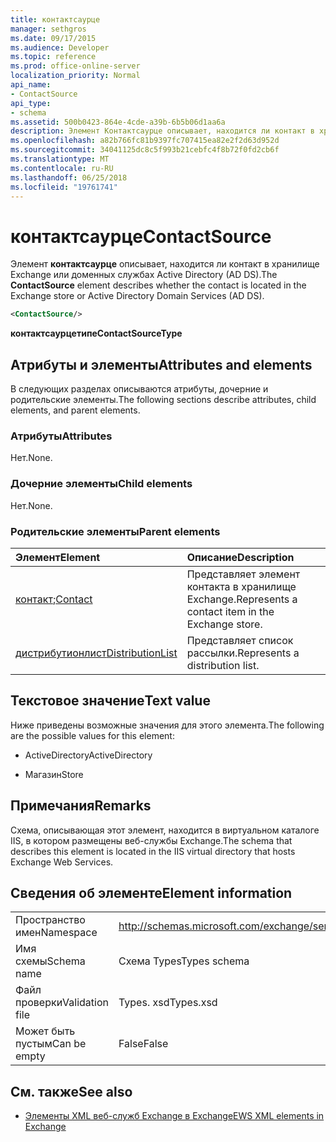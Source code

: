```yaml
---
title: контактсаурце
manager: sethgros
ms.date: 09/17/2015
ms.audience: Developer
ms.topic: reference
ms.prod: office-online-server
localization_priority: Normal
api_name:
- ContactSource
api_type:
- schema
ms.assetid: 500b0423-864e-4cde-a39b-6b5b06d1aa6a
description: Элемент Контактсаурце описывает, находится ли контакт в хранилище Exchange или доменных службах Active Directory (AD DS).
ms.openlocfilehash: a82b766fc81b9397fc707415ea82e2f2d63d952d
ms.sourcegitcommit: 34041125dc8c5f993b21cebfc4f8b72f0fd2cb6f
ms.translationtype: MT
ms.contentlocale: ru-RU
ms.lasthandoff: 06/25/2018
ms.locfileid: "19761741"
---
```

# <a name="contactsource"></a><span data-ttu-id="9f504-103">контактсаурце</span><span class="sxs-lookup"><span data-stu-id="9f504-103">ContactSource</span></span>

<span data-ttu-id="9f504-104">Элемент **контактсаурце** описывает, находится ли контакт в хранилище Exchange или доменных службах Active Directory (AD DS).</span><span class="sxs-lookup"><span data-stu-id="9f504-104">The **ContactSource** element describes whether the contact is located in the Exchange store or Active Directory Domain Services (AD DS).</span></span> 
  
```xml
<ContactSource/>
```

 <span data-ttu-id="9f504-105">**контактсаурцетипе**</span><span class="sxs-lookup"><span data-stu-id="9f504-105">**ContactSourceType**</span></span>
## <a name="attributes-and-elements"></a><span data-ttu-id="9f504-106">Атрибуты и элементы</span><span class="sxs-lookup"><span data-stu-id="9f504-106">Attributes and elements</span></span>

<span data-ttu-id="9f504-107">В следующих разделах описываются атрибуты, дочерние и родительские элементы.</span><span class="sxs-lookup"><span data-stu-id="9f504-107">The following sections describe attributes, child elements, and parent elements.</span></span>
  
### <a name="attributes"></a><span data-ttu-id="9f504-108">Атрибуты</span><span class="sxs-lookup"><span data-stu-id="9f504-108">Attributes</span></span>

<span data-ttu-id="9f504-109">Нет.</span><span class="sxs-lookup"><span data-stu-id="9f504-109">None.</span></span>
  
### <a name="child-elements"></a><span data-ttu-id="9f504-110">Дочерние элементы</span><span class="sxs-lookup"><span data-stu-id="9f504-110">Child elements</span></span>

<span data-ttu-id="9f504-111">Нет.</span><span class="sxs-lookup"><span data-stu-id="9f504-111">None.</span></span>
  
### <a name="parent-elements"></a><span data-ttu-id="9f504-112">Родительские элементы</span><span class="sxs-lookup"><span data-stu-id="9f504-112">Parent elements</span></span>

|<span data-ttu-id="9f504-113">**Элемент**</span><span class="sxs-lookup"><span data-stu-id="9f504-113">**Element**</span></span>|<span data-ttu-id="9f504-114">**Описание**</span><span class="sxs-lookup"><span data-stu-id="9f504-114">**Description**</span></span>|
|:-----|:-----|
|<span data-ttu-id="9f504-115">[контакт](contact.md);</span><span class="sxs-lookup"><span data-stu-id="9f504-115">[Contact](contact.md)</span></span> <br/> |<span data-ttu-id="9f504-116">Представляет элемент контакта в хранилище Exchange.</span><span class="sxs-lookup"><span data-stu-id="9f504-116">Represents a contact item in the Exchange store.</span></span>  <br/> |
|[<span data-ttu-id="9f504-117">дистрибутионлист</span><span class="sxs-lookup"><span data-stu-id="9f504-117">DistributionList</span></span>](distributionlist.md) <br/> |<span data-ttu-id="9f504-118">Представляет список рассылки.</span><span class="sxs-lookup"><span data-stu-id="9f504-118">Represents a distribution list.</span></span>  <br/> |
   
## <a name="text-value"></a><span data-ttu-id="9f504-119">Текстовое значение</span><span class="sxs-lookup"><span data-stu-id="9f504-119">Text value</span></span>

<span data-ttu-id="9f504-120">Ниже приведены возможные значения для этого элемента.</span><span class="sxs-lookup"><span data-stu-id="9f504-120">The following are the possible values for this element:</span></span>
  
- <span data-ttu-id="9f504-121">ActiveDirectory</span><span class="sxs-lookup"><span data-stu-id="9f504-121">ActiveDirectory</span></span>
    
- <span data-ttu-id="9f504-122">Магазин</span><span class="sxs-lookup"><span data-stu-id="9f504-122">Store</span></span>
    
## <a name="remarks"></a><span data-ttu-id="9f504-123">Примечания</span><span class="sxs-lookup"><span data-stu-id="9f504-123">Remarks</span></span>

<span data-ttu-id="9f504-124">Схема, описывающая этот элемент, находится в виртуальном каталоге IIS, в котором размещены веб-службы Exchange.</span><span class="sxs-lookup"><span data-stu-id="9f504-124">The schema that describes this element is located in the IIS virtual directory that hosts Exchange Web Services.</span></span>
  
## <a name="element-information"></a><span data-ttu-id="9f504-125">Сведения об элементе</span><span class="sxs-lookup"><span data-stu-id="9f504-125">Element information</span></span>

|||
|:-----|:-----|
|<span data-ttu-id="9f504-126">Пространство имен</span><span class="sxs-lookup"><span data-stu-id="9f504-126">Namespace</span></span>  <br/> |http://schemas.microsoft.com/exchange/services/2006/types  <br/> |
|<span data-ttu-id="9f504-127">Имя схемы</span><span class="sxs-lookup"><span data-stu-id="9f504-127">Schema name</span></span>  <br/> |<span data-ttu-id="9f504-128">Схема Types</span><span class="sxs-lookup"><span data-stu-id="9f504-128">Types schema</span></span>  <br/> |
|<span data-ttu-id="9f504-129">Файл проверки</span><span class="sxs-lookup"><span data-stu-id="9f504-129">Validation file</span></span>  <br/> |<span data-ttu-id="9f504-130">Types. xsd</span><span class="sxs-lookup"><span data-stu-id="9f504-130">Types.xsd</span></span>  <br/> |
|<span data-ttu-id="9f504-131">Может быть пустым</span><span class="sxs-lookup"><span data-stu-id="9f504-131">Can be empty</span></span>  <br/> |<span data-ttu-id="9f504-132">False</span><span class="sxs-lookup"><span data-stu-id="9f504-132">False</span></span>  <br/> |
   
## <a name="see-also"></a><span data-ttu-id="9f504-133">См. также</span><span class="sxs-lookup"><span data-stu-id="9f504-133">See also</span></span>



- [<span data-ttu-id="9f504-134">Элементы XML веб-служб Exchange в Exchange</span><span class="sxs-lookup"><span data-stu-id="9f504-134">EWS XML elements in Exchange</span></span>](ews-xml-elements-in-exchange.md)

